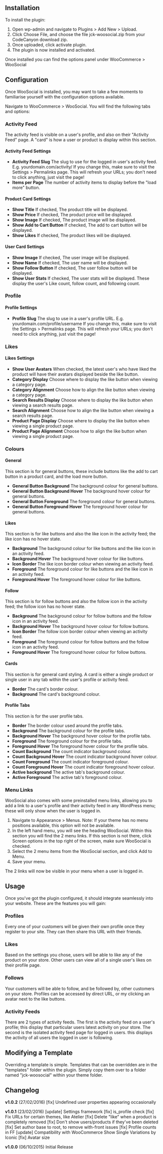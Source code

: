 ## Installation

To install the plugin:

1. Open wp-admin and navigate to Plugins > Add New > Upload.
2. Click Choose File, and choose the file jck-woosocial.zip from your CodeCanyon download zip.
3. Once uploaded, click activate plugin.
4. The plugin is now installed and activated.

Once installed you can find the options panel under WooCommerce > WooSocial

## Configuration

Once WooSocial is installed, you may want to take a few moments to familiarise yourself with the configuration options available.

Navigate to WooCommerce > WooSocial. You will find the following tabs and options:

### Activity Feed

The activity feed is visible on a user's profile, and also on their "Activity Feed" page. A "card" is how a user or product is display within this section.

#### Activity Feed Settings

* **Activity Feed Slug**
  The slug to use for the logged in user's activity feed. E.g. yourdomain.com/activity/
  If you change this, make sure to visit the Settings > Permalinks page. This will refresh your URLs; you don't need to click anything, just visit the page!
* **Items per Page**
  The number of activity items to display before the "load more" button.

#### Product Card Settings

* **Show Title**
  If checked, The product title will be displayed.
* **Show Price**
  If checked, The product price will be displayed.
* **Show Image**
  If checked, The product image will be displayed.
* **Show Add to Cart Button**
  If checked, The add to cart button will be displayed.
* **Show Likes**
  If checked, The product likes will be displayed.

#### User Card Settings

* **Show Image**
  If checked, The user image will be displayed.
* **Show Name**
  If checked, The user name will be displayed.
* **Show Follow Button**
  If checked, The user follow button will be displayed.
* **Show User Stats**
  If checked, The user stats will be displayed. These display the user's Like count, follow count, and following count.

### Profile

#### Profile Settings

* **Profile Slug**
  The slug to use in a user's profile URL. E.g. yourdomain.com/profile/username
  If you change this, make sure to visit the Settings > Permalinks page. This will refresh your URLs; you don't need to click anything, just visit the page!

### Likes

#### Likes Settings

* **Show User Avatars**
  When checked, the latest user's who have liked the product will have their avatars displayed beside the like button.
* **Category Display**
  Choose where to display the like button when viewing a category page.
* **Category Alignment**
  Choose how to align the like button when viewing a category page.
* **Search Results Display**
  Choose where to display the like button when viewing a search results page.
* **Search Alignment**
  Choose how to align the like button when viewing a search results page.
* **Product Page Display**
  Choose where to display the like button when viewing a single product page.
* **Product Page Alignment**
  Choose how to align the like button when viewing a single product page.

### Colours

#### General

This section is for general buttons, these include buttons like the add to cart button in a product card, and the load more button.

* **General Button Background**
  The background colour for general buttons.
* **General Button Background Hover**
  The background hover colour for general buttons.
* **General Button Foreground**
  The foreground colour for general buttons.
* **General Button Foreground Hover**
  The foreground hover colour for general buttons.

#### Likes

This section is for like buttons and also the like icon in the activity feed; the like icon has no hover state.

* **Background**
  The background colour for like buttons and the like icon in an activity feed.
* **Background Hover**
  The background hover colour for like buttons.
* **Icon Border**
  The like icon border colour when viewing an activity feed.
* **Foreground**
  The foreground colour for like buttons and the like icon in an activity feed.
* **Foreground Hover**
  The foreground hover colour for like buttons.

#### Follow

This section is for follow buttons and also the follow icon in the activity feed; the follow icon has no hover state.

* **Background**
  The background colour for follow buttons and the follow icon in an activity feed.
* **Background Hover**
  The background hover colour for follow buttons.
* **Icon Border**
  The follow icon border colour when viewing an activity feed.
* **Foreground**
  The foreground colour for follow buttons and the follow icon in an activity feed.
* **Foreground Hover**
  The foreground hover colour for follow buttons.

#### Cards

This section is for general card styling. A card is either a single product or single user in any tab within the user's profile or activity feed.

* **Border**
  The card's border colour.
* **Background**
  The card's background colour.

#### Profile Tabs

This section is for the user profile tabs.

* **Border**
  The border colour used around the profile tabs.
* **Background**
  The background colour for the profile tabs.
* **Background Hover**
  The background hover colour for the profile tabs.
* **Foreground**
  The foreground colour for the profile tabs.
* **Foreground Hover**
  The foreground hover colour for the profile tabs.
* **Count Background**
  The count indicator background colour.
* **Count Background Hover**
  The count indicator background hover colour.
* **Count Foreground**
  The count indicator foreground colour.
* **Count Foreground Hover**
  The count indicator foreground hover colour.
* **Active background**
  The active tab's background colour.
* **Active Foreground**
  The active tab's foreground colour.

### Menu Links

WooSocial also comes with some preinstalled menu links, allowing you to add a link to a user's profile and their activity feed in any WordPress menu; these will only show when the user is logged in.

1. Navigate to Appearance > Menus. Note: If your theme has no menu positions available, this option will not be available.
2. In the left hand menu, you will see the heading WooSocial. Within this section you will find the 2 menu links. If this section is not there, click Screen options in the top right of the screen, make sure WooSocial is checked.
3. Select the 2 menu items from the WooSocial section, and click Add to Menu.
4. Save your menu.

The 2 links will now be visible in your menu when a user is logged in.

## Usage

Once you've got the plugin configured, it should integrate seamlessly into your website. These are the features you will gain:

### Profiles

Every one of your customers will be given their own profile once they register to your site. They can then share this URL with their friends.

### Likes

Based on the settings you chose, users will be able to like any of the product on your store. Other users can view all of a single user's likes on their profile page.

### Follows

Your customers will be able to follow, and be followed by, other customers on your store. Profiles can be accessed by direct URL, or my clicking an avatar next to the like buttons.

### Activity Feeds

There are 2 types of activity feeds. The first is the activity feed on a user's profile; this display that particular users latest activity on your store. The second is the isolated activity feed page for logged in users. this displays the activity of all users the logged in user is following.

## Modifying a Template

Overriding a template is simple. Templates that can be overridden are in the "templates" folder within the plugin. Simply copy them over to a folder named "jck-woosocial" within your theme folder.

## Changelog

**v1.0.2** (27/02/2016)
[fix] Undefined user properties appearing occasionally

**v1.0.1** (23/02/2016)
[update] Settings framework
[fix] is_profile check
[fix] Fix URLs for certain themes, like Atelier
[fix] Delete "like" when a product is completely removed
[fix] Don't show users/products if they've been deleted
[fix] Set author base to root, to remove with-front issues
[fix] Profile counts in FF
[update] Compatibility with WooCommerce Show Single Variations by Iconic
[fix] Avatar size

**v1.0.0** (06/10/2015)
Initial Release